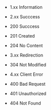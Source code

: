 - 1.xx Information

- 2.xx Succcess
- 200 Succcess
- 201 Created
- 204 No Content

- 3.xx Redirection
- 304 Not Modified

- 4.xx Client Error
- 400 Bad Request
- 401 Unauthorized
- 404 Not Found
